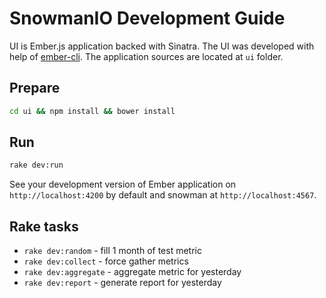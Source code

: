 # SnowmanIO Development Guide

UI is Ember.js application backed with Sinatra. The UI was developed with help of
[ember-cli](http://www.ember-cli.com/). The application sources are located at `ui` folder.

## Prepare

``` bash
cd ui && npm install && bower install
```

## Run

``` bash
rake dev:run
```

See your development version of Ember application on `http://localhost:4200` by default and
snowman at `http://localhost:4567`.

## Rake tasks

* `rake dev:random` - fill 1 month of test metric
* `rake dev:collect` - force gather metrics
* `rake dev:aggregate` - aggregate metric for yesterday
* `rake dev:report` - generate report for yesterday
